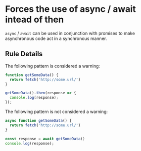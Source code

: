 # Forces the use of async / await intead of then

`async` / `await` can be used in conjunction with promises to make asynchronous code act in a synchronous manner.

## Rule Details

The following pattern is considered a warning:

```js
function getSomeData() {
  return fetch('http://some.url/')
}

getSomeData().then(response => {
  console.log(response);
});
```

The following pattern is not considered a warning:

```js
async function getSomeData() {
  return fetch('http://some.url/')
}

const response = await getSomeData()
console.log(response);
```
